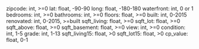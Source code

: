 zipcode: int, >=0
lat: float, -90-90
long: float, -180-180
waterfront: int, 0 or 1
bedrooms: int, >=0
bathrooms: int, >=0
floors: float, >=0
built: int, 0-2015
renovated: int, 0-2015, >=built
sqft_living: float, >=0
sqft_lot: float, >=0
sqft_above: float, >=0
sqft_basement: float, >=0
view: int, >=0
condition: int, 1-5
grade: int, 1-13
sqft_living15: float, >0
sqft_lot15: float, >0
cp_value: float, 0-1
